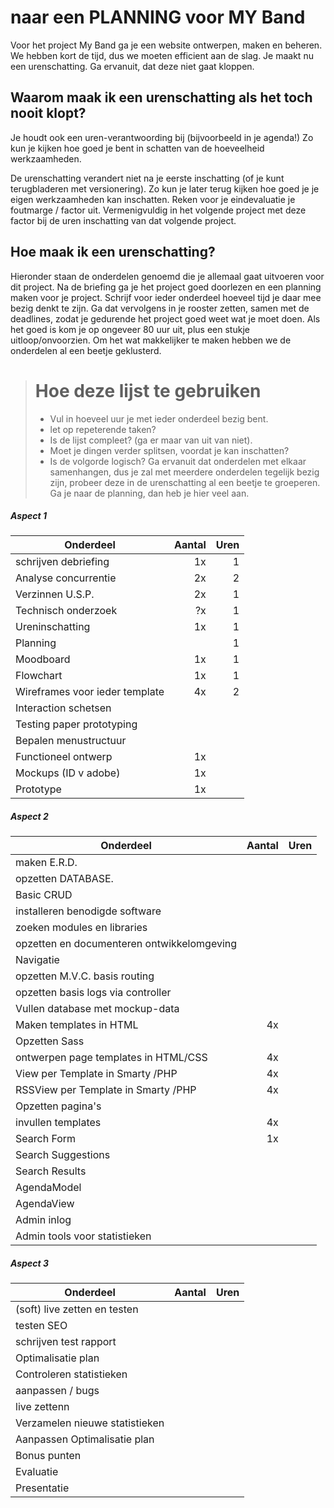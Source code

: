 # naar een PLANNING voor MY Band 
Voor het project My Band ga je een website ontwerpen, maken en beheren. We hebben kort de tijd, dus we moeten efficient aan de slag.
Je maakt nu een urenschatting. Ga ervanuit, dat deze niet gaat kloppen.

## Waarom maak ik een urenschatting als het toch nooit klopt?
Je houdt ook een uren-verantwoording bij (bijvoorbeeld in je agenda!)
Zo kun je kijken hoe goed je bent in schatten van de hoeveelheid werkzaamheden.

De urenschatting verandert niet na je eerste inschatting (of je kunt terugbladeren met versionering). Zo kun je later terug kijken hoe goed je je eigen werkzaamheden kan inschatten. Reken voor je eindevaluatie je foutmarge / factor uit. Vermenigvuldig in het volgende project met deze factor bij de uren inschatting van dat volgende project.

## Hoe maak ik een urenschatting?
Hieronder staan de onderdelen genoemd die je allemaal gaat uitvoeren voor dit project. Na de briefing ga je het project goed doorlezen en een planning maken voor je project. Schrijf voor ieder onderdeel hoeveel tijd je daar mee bezig denkt te zijn. Ga dat vervolgens in je rooster zetten, samen met de deadlines, zodat je gedurende het project goed weet wat je moet doen. 
Als het goed is kom je op ongeveer 80 uur uit, plus een stukje uitloop/onvoorzien. Om het wat makkelijker te maken hebben we de onderdelen al een beetje geklusterd.

> # Hoe deze lijst te gebruiken
> * Vul in hoeveel uur je met ieder onderdeel bezig bent.
> * let op repeterende taken? 
> * Is de lijst compleet? (ga er maar van uit van niet).
> * Moet je dingen verder splitsen, voordat je kan inschatten? 
> * Is de volgorde logisch? Ga ervanuit dat onderdelen met elkaar samenhangen, dus je zal met meerdere onderdelen tegelijk bezig zijn,  probeer deze in de urenschatting al een beetje te groeperen.
Ga je naar de planning, dan heb je hier veel aan.

##### Aspect 1
| Onderdeel        | Aantal           |  Uren           |
| ------------- |-------------:|-------------:| 
| schrijven debriefing           |1x       | 1 | 
| Analyse concurrentie           |2x       | 2 | 
| Verzinnen U.S.P.               | 2x      | 1 |
| Technisch onderzoek            |?x       | 1 | 
| Ureninschatting                | 1x      | 1 | 
| Planning                       |         | 1 |
| Moodboard                      |      1x | 1 |
| Flowchart                      |      1x | 1 |
| Wireframes voor ieder template |      4x | 2 |
| Interaction schetsen           |         |   |
| Testing paper prototyping      |         |   |
| Bepalen menustructuur          |         |   |
| Functioneel ontwerp            |      1x |   |
| Mockups (ID v adobe)           |      1x |   |
| Prototype                      |      1x |   |

##### Aspect 2
| Onderdeel        | Aantal           |  Uren           |
| ------------- |-------------:|-------------:| 
| maken E.R.D.                               |       |   |
| opzetten DATABASE.                         |       |   |
| Basic CRUD                                 |       |   |
| installeren benodigde software             |       |   |
| zoeken modules en libraries                |       |   |
| opzetten en documenteren ontwikkelomgeving |       |   |
| Navigatie                                  |       |   |
| opzetten M.V.C. basis routing              |       |   |
| opzetten basis logs via controller         |       |   |
| Vullen database met mockup-data            |       |   | 
| Maken templates in HTML                    |   4x  |   | 
| Opzetten Sass                              |       |   | 
| ontwerpen page templates in HTML/CSS       |   4x  |   | 
| View per Template in Smarty /PHP           |   4x  |   | 
| RSSView per Template in Smarty /PHP        |   4x  |   | 
| Opzetten pagina's                          |       |   | 
| invullen templates                         |   4x  |   | 
| Search Form                                |    1x |   | 
| Search Suggestions                         |       |   | 
| Search Results                             |       |   | 
| AgendaModel                                |       |   | 
| AgendaView                                 |       |   | 
| Admin inlog                                |       |   | 
| Admin tools voor statistieken              |       |   | 

##### Aspect 3
| Onderdeel        | Aantal           |  Uren           |
| ------------- |-------------:|-------------:| 
| (soft) live zetten en testen   |       |   |
| testen SEO                     |       |   |
| schrijven test rapport         |       |   |
| Optimalisatie plan             |       |   |
| Controleren statistieken       |       |   |
| aanpassen / bugs               |       |   |
| live zettenn                   |       |   |
| Verzamelen nieuwe statistieken |       |   |
| Aanpassen Optimalisatie plan   |       |   |
| Bonus punten                   |       |   |
| Evaluatie                      |       |   |
| Presentatie                    |       |   |

